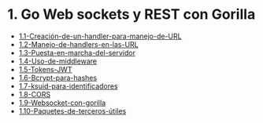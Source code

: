 # 1. Go Web sockets y REST con Gorilla

[comment]:STARTING_GENERATED_TOC

* [1.1-Creación-de-un-handler-para-manejo-de-URL](<./content/1.1-Creación-de-un-handler-para-manejo-de-URL.md>)
* [1.2-Manejo-de-handlers-en-las-URL](<./content/1.2-Manejo-de-handlers-en-las-URL.md>)
* [1.3-Puesta-en-marcha-del-servidor](<./content/1.3-Puesta-en-marcha-del-servidor.md>)
* [1.4-Uso-de-middleware](<./content/1.4-Uso-de-middleware.md>)
* [1.5-Tokens-JWT](<./content/1.5-Tokens-JWT.md>)
* [1.6-Bcrypt-para-hashes](<./content/1.6-Bcrypt-para-hashes.md>)
* [1.7-ksuid-para-identificadores](<./content/1.7-ksuid-para-identificadores.md>)
* [1.8-CORS](<./content/1.8-CORS.md>)
* [1.9-Websocket-con-gorilla](<./content/1.9-Websocket-con-gorilla.md>)
* [1.10-Paquetes-de-terceros-útiles](<./content/1.10-Paquetes-de-terceros-útiles.md>)

[comment]:ENDING_GENERATED_TOC